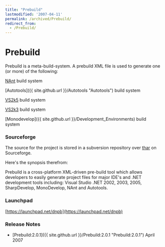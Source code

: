```yaml
---
title: "Prebuild"
lastmodified: '2007-04-11'
permalink: /archived/Prebuild/
redirect_from:
  - /Prebuild/
---
```


Prebuild
========

Prebuild is a meta-build-system. A prebuild XML file is used to generate one (or more) of the following:

[NAnt](/index.php?title=NAnt&action=edit&redlink=1 "NAnt (page does not exist)") build system

[Autotools]({{ site.github.url }}/Autotools "Autotools") build system

[VS2k5](/index.php?title=VS2k5&action=edit&redlink=1 "VS2k5 (page does not exist)") build system

[VS2k3](/index.php?title=VS2k3&action=edit&redlink=1 "VS2k3 (page does not exist)") build system

[Monodevelop]({{ site.github.url }}/Development_Environments) build system

### Sourceforge

The source for the project is stored in a subversion repository over [thar](http://sourceforge.net/projects/dnpb/) on Sourceforge.

Here's the synopsis therefrom:

Prebuild is a cross-platform XML-driven pre-build tool which allows developers to easily generate project files for major IDE's and .NET development tools including: Visual Studio .NET 2002, 2003, 2005, SharpDevelop, MonoDevelop, NAnt and Autotools.

### Launchpad

[https://launchpad.net/dnpb](https://launchpad.net/dnpb)

### Release Notes

-   [Prebuild:2.0.1]({{ site.github.url }}/Prebuild:2.0.1 "Prebuild:2.0.1") April 2007


